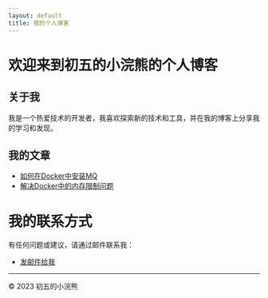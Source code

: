 ```yaml
---
layout: default
title: 我的个人博客
---
```


# 欢迎来到初五的小浣熊的个人博客

## 关于我

我是一个热爱技术的开发者，我喜欢探索新的技术和工具，并在我的博客上分享我的学习和发现。

## 我的文章

- [如何在Docker中安装MQ](/posts/install-mq-in-docker)
- [解决Docker中的内存限制问题](/posts/resolve-memory-limit-in-docker)

# 我的联系方式

有任何问题或建议，请通过邮件联系我：

- [发邮件给我](mailto:your-email@example.com)


---

© 2023 初五的小浣熊
